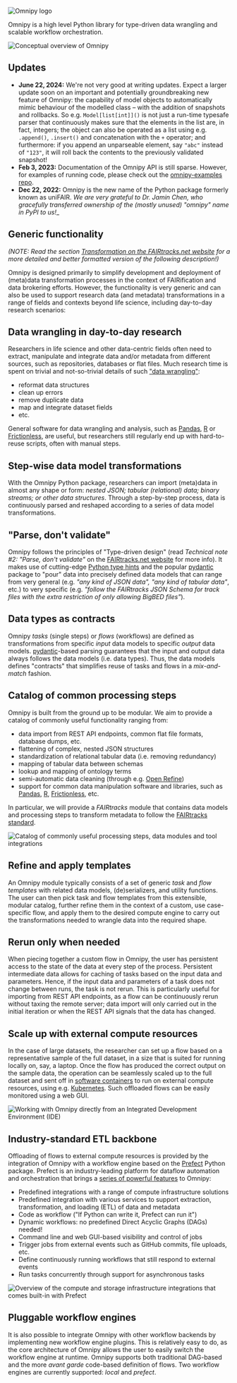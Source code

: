 ![Omnipy logo](https://fairtracks.net/_nuxt/img/9a84303.webp)

Omnipy is a high level Python library for type-driven data wrangling and scalable workflow
orchestration.

![Conceptual overview of Omnipy](https://fairtracks.net/materials/images/omnipy-overview.png)

## Updates

- **June 22, 2024:** We're not very good at writing updates. Expect a larger update soon on an
  important and potentially groundbreaking new feature of Omnipy: the capability of model objects to
  automatically mimic behaviour of the modelled class – with the addition of snapshots and
  rollbacks. So e.g. `Model[list[int]]()` is not just a run-time typesafe parser that continuously
  makes sure that the elements in the list are, in fact, integers; the object can also be operated
  as a list using e.g.
  `.append()`, `.insert()` and concatenation with the `+` operator; and furthermore: if you append
  an unparseable element, say `"abc"` instead of `"123"`, it will roll back the contents to the
  previously validated snapshot!
- **Feb 3, 2023:** Documentation of the Omnipy API is still sparse. However, for examples of running
  code, please check out the [omnipy-examples repo](https://github.com/fairtracks/omnipy_examples).
- **Dec 22, 2022:** Omnipy is the new name of the Python package formerly known as uniFAIR.
  _We are very grateful to Dr. Jamin Chen, who gracefully transferred ownership of the (mostly
  unused) "omnipy" name in PyPI to us!__

## Generic functionality

_(NOTE: Read the
section [Transformation on the FAIRtracks.net website](https://fairtracks.net/fair/#fair-07-transformation)
for a more detailed and better formatted version of the following description!)_

Omnipy is designed primarily to simplify development and deployment of (meta)data transformation
processes in the context of FAIRification and data brokering efforts. However, the functionality is
very generic and can also be used to support research data (and metadata) transformations in a range
of fields and contexts beyond life science, including day-to-day research scenarios:

## Data wrangling in day-to-day research

Researchers in life science and other data-centric fields often need to extract, manipulate and
integrate data and/or metadata from different sources, such as repositories, databases or flat
files. Much research time is spent on trivial and not-so-trivial details of
such ["data wrangling"](https://en.wikipedia.org/wiki/Data_wrangling):

- reformat data structures
- clean up errors
- remove duplicate data
- map and integrate dataset fields
- etc.

General software for data wrangling and analysis, such as [Pandas](https://pandas.pydata.org/),
[R](https://www.r-project.org/) or [Frictionless](https://frictionlessdata.io/), are useful, but
researchers still regularly end up with hard-to-reuse scripts, often with manual steps.

## Step-wise data model transformations

With the Omnipy Python package, researchers can import (meta)data in almost any shape or form:
_nested JSON; tabular
(relational) data; binary streams; or other data structures_. Through a step-by-step process, data
is continuously parsed and reshaped according to a series of data model transformations.

## "Parse, don't validate"

Omnipy follows the principles of "Type-driven design" (read
_Technical note #2: "Parse, don't validate"_ on the
[FAIRtracks.net website](https://fairtracks.net/fair/#fair-07-transformation) for more info). It
makes use of cutting-edge [Python type hints](https://peps.python.org/pep-0484/) and the popular
[pydantic](https://pydantic-docs.helpmanual.io/) package to "pour" data into precisely defined data
models that can range from very general (e.g. _"any kind of JSON data", "any kind of tabular data"_,
etc.) to very specific (e.g. _"follow the FAIRtracks JSON Schema for track files with the extra
restriction of only allowing BigBED files"_).

## Data types as contracts

Omnipy _tasks_ (single steps) or _flows_ (workflows) are defined as transformations from specific
_input_ data models to specific _output_ data models.
[pydantic](https://pydantic-docs.helpmanual.io/)-based parsing guarantees that the input and output
data always follows the data models (i.e. data types). Thus, the data models defines "contracts"
that simplifies reuse of tasks and flows in a _mix-and-match_ fashion.

## Catalog of common processing steps

Omnipy is built from the ground up to be modular. We aim to provide a catalog of commonly useful
functionality ranging from:

- data import from REST API endpoints, common flat file formats, database dumps, etc.
- flattening of complex, nested JSON structures
- standardization of relational tabular data (i.e. removing redundancy)
- mapping of tabular data between schemas
- lookup and mapping of ontology terms
- semi-automatic data cleaning (through e.g. [Open Refine](https://openrefine.org/))
- support for common data manipulation software and libraries, such as
  [Pandas](https://pandas.pydata.org/), [R](https://www.r-project.org/),
  [Frictionless](https://frictionlessdata.io/), etc.

In particular, we will provide a _FAIRtracks_ module that contains data models and processing steps
to transform metadata to follow the [FAIRtracks standard](/standards/#standards-01-fairtracks).

![Catalog of commonly useful processing steps, data modules and tool integrations](https://fairtracks.net/_nuxt/img/7101c5f-1280.png)

## Refine and apply templates

An Omnipy module typically consists of a set of generic _task_ and
_flow templates_ with related data models, (de)serializers, and utility functions. The user can then
pick task and flow templates from this extensible, modular catalog, further refine them in the
context of a custom, use case-specific flow, and apply them to the desired compute engine to carry
out the transformations needed to wrangle data into the required shape.

## Rerun only when needed

When piecing together a custom flow in Omnipy, the user has persistent access to the state of the
data at every step of the process. Persistent intermediate data allows for caching of tasks based on
the input data and parameters. Hence, if the input data and parameters of a task does not change
between runs, the task is not rerun. This is particularly useful for importing from REST API
endpoints, as a flow can be continuously rerun without taxing the remote server; data import will
only carried out in the initial iteration or when the REST API signals that the data has changed.

## Scale up with external compute resources

In the case of large datasets, the researcher can set up a flow based on a representative sample of
the full dataset, in a size that is suited for running locally on, say, a laptop. Once the flow has
produced the correct output on the sample data, the operation can be seamlessly scaled up to the
full dataset and sent off in
[software containers](https://www.docker.com/resources/what-container/) to run on external compute
resources, using e.g. [Kubernetes](https://kubernetes.io/). Such offloaded flows can be easily
monitored using a web GUI.

![Working with Omnipy directly from an Integrated Development Environment (IDE)](https://fairtracks.net/_nuxt/img/f9be071-1440.png)

## Industry-standard ETL backbone

Offloading of flows to external compute resources is provided by the integration of Omnipy with a
workflow engine based on the [Prefect](https://www.prefect.io/)
Python package. Prefect is an industry-leading platform for dataflow automation and orchestration
that brings a [series of powerful features](https://www.prefect.io/opensource/) to Omnipy:

- Predefined integrations with a range of compute infrastructure solutions
- Predefined integration with various services to support extraction, transformation, and loading
  (ETL) of data and metadata
- Code as workflow ("If Python can write it, Prefect can run it")
- Dynamic workflows: no predefined Direct Acyclic Graphs (DAGs) needed!
- Command line and web GUI-based visibility and control of jobs
- Trigger jobs from external events such as GitHub commits, file uploads, etc.
- Define continuously running workflows that still respond to external events
- Run tasks concurrently through support for asynchronous tasks

![Overview of the compute and storage infrastructure integrations that comes built-in with Prefect](https://fairtracks.net/_nuxt/img/ccc322a-1440.png)

## Pluggable workflow engines

It is also possible to integrate Omnipy with other workflow backends by implementing new workflow
engine plugins. This is relatively easy to do, as the core architecture of Omnipy allows the user to
easily switch the workflow engine at runtime. Omnipy supports both traditional DAG-based and the
more _avant garde_ code-based definition of flows. Two workflow engines are currently supported:
_local_ and _prefect_.
